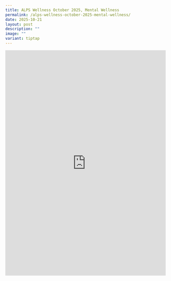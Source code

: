 ```yaml
---
title: ALPS Wellness October 2025, Mental Wellness
permalink: /alps-wellness-october-2025-mental-wellness/
date: 2025-10-21
layout: post
description: ""
image: ""
variant: tiptap
---
```

<div class="iframe-wrapper">
<iframe style="border:none;overflow:hidden" height="707" width="100%" allowfullscreen="true" frameborder="0" src="https://www.facebook.com/plugins/post.php?href=https%3A%2F%2Fwww.facebook.com%2Falpshealthcaresupplychain%2Fposts%2Fpfbid02S5g6A1iWvATvHqZem9n7aZ2mJzznCY8xpUFkVESkkTJRi6mXzjejMEASfB5m4DJSl&amp;show_text=true&amp;width=500"></iframe>
</div>
<p></p>